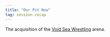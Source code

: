 ```yaml
---
title: "Our Pit Now"
tag: session-recap
---
```

The acquisition of the [Void Sea Wrestling](/wiki/v-sea-w) arena.